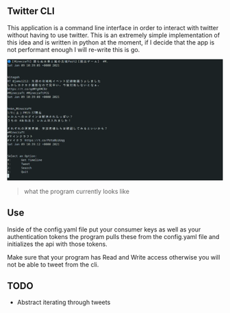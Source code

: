 ## Twitter CLI

This application is a command line interface in order to interact with twitter without having to use twitter. This is an extremely simple implementation of this idea and is written in python at the moment, if I decide that the app is not performant enough I will re-write this is go.

![twitter cli](./docs/pic1.png)

> what the program currently looks like

## Use

Inside of the config.yaml file put your consumer keys as well as your authentication tokens the program pulls these from the config.yaml file and initializes the api with those tokens.

Make sure that your program has Read and Write access otherwise you will not be able to tweet from the cli.

## TODO

- Abstract iterating through tweets
